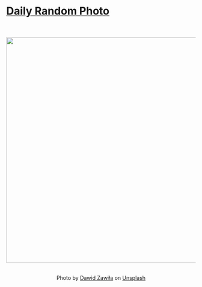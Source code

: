 # [Daily Random Photo](https://www.dailyrandomphoto.com/)

<div align="center">
  <br>
  <br>
  <a href="https://www.dailyrandomphoto.com/p/2020/2020-07-28/"><img src="https://images.unsplash.com/photo-1594819167477-290dd33b4daa?ixlib=rb-1.2.1&q=80&fm=jpg&crop=entropy&cs=tinysrgb&w=1080&fit=max&ixid=eyJhcHBfaWQiOjc3NTA4fQ" width="600px"></a>
  <br>
  <br>
  <p class="has-text-grey">Photo by <a href="https://unsplash.com/@davealmine?utm_source=Daily%20Random%20Photo&amp;utm_medium=referral" target="_blank" rel="noopener noreferrer">Dawid Zawiła</a> on <a href="https://unsplash.com/photos/IerAEqTpC84?utm_source=Daily%20Random%20Photo&amp;utm_medium=referral" target="_blank" rel="noopener noreferrer">Unsplash</a></p>
</div>
